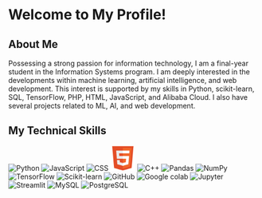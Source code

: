 # Welcome to My Profile!
## About Me
Possessing a strong passion for information technology, I am a final-year student in the Information Systems program. I am deeply interested in the developments within machine learning, artificial intelligence, and web development. This interest is supported by my skills in Python, scikit-learn, SQL, TensorFlow, PHP, HTML, JavaScript, and Alibaba Cloud. I also have several projects related to ML, AI, and web development.
## My Technical Skills
<p align="left">
    <img src="https://cdn.jsdelivr.net/gh/devicons/devicon/icons/python/python-original.svg" width="50" height="50" alt="Python" />
    <img src="https://cdn.jsdelivr.net/gh/devicons/devicon/icons/javascript/javascript-original.svg" width="50" height="50" alt="JavaScript" />
    <img src="https://cdn.jsdelivr.net/gh/devicons/devicon/icons/css3/css3-original.svg" width="50" height="50" alt="CSS" />
    <img src="https://raw.githubusercontent.com/devicons/devicon/master/icons/html5/html5-original.svg" alt="HTML5" width="50" height="50"/>
    <img src="https://cdn.jsdelivr.net/gh/devicons/devicon/icons/cplusplus/cplusplus-original.svg" width="50" height="50" alt="C++" />
    <img src="https://cdn.jsdelivr.net/gh/devicons/devicon/icons/pandas/pandas-original.svg" width="50" height="50" alt="Pandas" />
    <img src="https://cdn.jsdelivr.net/gh/devicons/devicon/icons/numpy/numpy-original.svg" width="50" height="50" alt="NumPy" />
    <img src="https://cdn.jsdelivr.net/gh/devicons/devicon/icons/tensorflow/tensorflow-original.svg" width="50" height="50" alt="TensorFlow" />
    <img src="https://upload.wikimedia.org/wikipedia/commons/0/05/Scikit_learn_logo_small.svg" width="50" height="50" alt="Scikit-learn"/>
    <img src="https://cdn.jsdelivr.net/gh/devicons/devicon/icons/github/github-original.svg" width="50" height="50" alt="GitHub" />
    <img src="https://upload.wikimedia.org/wikipedia/commons/1/19/Google_Colaboratory_Logo.svg" width="50" height="50" alt="Google colab"/>
    <img src="https://cdn.jsdelivr.net/gh/devicons/devicon/icons/jupyter/jupyter-original.svg" width="50" height="50" alt="Jupyter" />
    <img src="https://cdn.jsdelivr.net/gh/devicons/devicon/icons/streamlit/streamlit-original.svg" width="50" height="50" alt="Streamlit" />
    <img src="https://cdn.jsdelivr.net/gh/devicons/devicon/icons/mysql/mysql-original.svg" width="50" height="50" alt="MySQL" />
    <img src="https://cdn.jsdelivr.net/gh/devicons/devicon/icons/postgresql/postgresql-original.svg" width="50" height="50" alt="PostgreSQL" />

</p>
